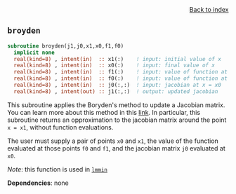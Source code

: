 
<span style="text-align:right;display:block;">
<a href="https://borjapetit.github.io/fortran_toolkit/">Back to index</a>
</span>

## ```broyden```

```fortran
subroutine broyden(j1,j0,x1,x0,f1,f0)
  implicit none
  real(kind=8) , intent(in)  :: x1(:)    ! input: initial value of x
  real(kind=8) , intent(in)  :: x0(:)    ! input: final value of x
  real(kind=8) , intent(in)  :: f1(:)    ! input: value of function at x = x0
  real(kind=8) , intent(in)  :: f0(:)    ! input: value of function at x = x1
  real(kind=8) , intent(in)  :: j0(:,:)  ! input: jacobian at x = x0
  real(kind=8) , intent(out) :: j1(:,:)  ! output: updated jacobian
```

This subroutine applies the Boryden's method to update a Jacobian matrix. You can learn more about this method in this [link](https://en.wikipedia.org/wiki/Broyden%27s_method). In particular, this subroutine returns an opproximation to the jacobian matrix around the point `x = x1`, without function evaluations.

The user must supply a pair of points `x0` and `x1`, the value of the function evaluated at those points `f0` and `f1`, and the jacobian matrix `j0` evaluated at `x0`.

*Note*: this function is used in [`lmmin`](lmmin.md)

**Dependencies**: none
